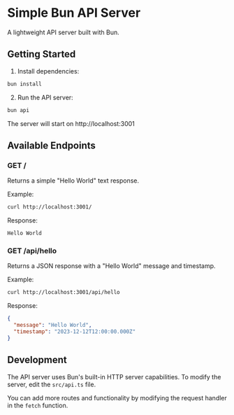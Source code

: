 # Simple Bun API Server

A lightweight API server built with Bun.

## Getting Started

1. Install dependencies:

```bash
bun install
```

2. Run the API server:

```bash
bun api
```

The server will start on http://localhost:3001

## Available Endpoints

### GET /

Returns a simple "Hello World" text response.

Example:

```bash
curl http://localhost:3001/
```

Response:

```
Hello World
```

### GET /api/hello

Returns a JSON response with a "Hello World" message and timestamp.

Example:

```bash
curl http://localhost:3001/api/hello
```

Response:

```json
{
  "message": "Hello World",
  "timestamp": "2023-12-12T12:00:00.000Z"
}
```

## Development

The API server uses Bun's built-in HTTP server capabilities. To modify the
server, edit the `src/api.ts` file.

You can add more routes and functionality by modifying the request handler in
the `fetch` function.
